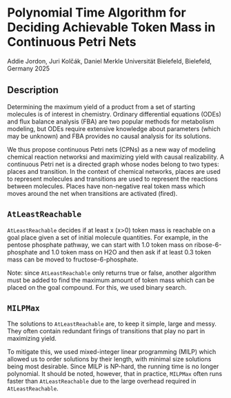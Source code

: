 # Polynomial Time Algorithm for Deciding Achievable Token Mass in Continuous Petri Nets
Addie Jordon, Juri Kolčák, Daniel Merkle
Universität Bielefeld, Bielefeld, Germany
2025

## Description

Determining the maximum yield of a product from a set of starting molecules is of interest in chemistry. Ordinary differential equations (ODEs) and flux balance analysis (FBA) are two popular methods for metabolism modeling, but ODEs require extensive knowledge about parameters (which may be unknown) and FBA provides no causal analysis for its solutions.

We thus propose continuous Petri nets (CPNs) as a new way of modeling chemical reaction networksi and maximizing yield with causal realizability. A continuous Petri net is a directed graph whose nodes belong to two types: places and transition. In the context of chemical networks, places are used to represent molecules and transitions are used to represent the reactions between molecules. Places have non-negative real token mass which moves around the net when transitions are activated (fired). 

## `AtLeastReachable`

`AtLeastReachable` decides if at least x (x>0) token mass is reachable on a goal place given a set of initial molecule quantities. For example, in the pentose phosphate pathway, we can start with 1.0 token mass on ribose-6-phosphate and 1.0 token mass on H2O and then ask if at least 0.3 token mass can be moved to fructose-6-phosphate.

Note: since `AtLeastReachable` only returns true or false, another algorithm must be added to find the maximum amount of token mass which can be placed on the goal compound. For this, we used binary search.

## `MILPMax`

The solutions to `AtLeastReachable` are, to keep it simple, large and messy. They often contain redundant firings of transitions that play no part in maximizing yield. 

To mitigate this, we used mixed-integer linear programming (MILP) which allowed us to order solutions by their length, with minimal size solutions being most desirable. Since MILP is NP-hard, the running time is no longer polynomial. It should be noted, however, that in practice, `MILPMax` often runs faster than `AtLeastReachable` due to the large overhead required in `AtLeastReachable`.
